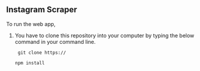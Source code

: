 ## Instagram Scraper

To run the web app, 

1. You have to clone this repository into your computer by typing the below command in your command line.

        git clone https://

       npm install
